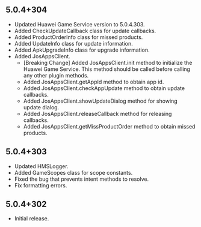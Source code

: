 ## 5.0.4+304

* Updated Huawei Game Service version to 5.0.4.303.
* Added CheckUpdateCallback class for update callbacks.
* Added ProductOrderInfo class for missed products.
* Added UpdateInfo class for update information.
* Added ApkUpgradeInfo class for upgrade information.
* Added JosAppsClient. 
    * [Breaking Change] Added JosAppsClient.init method to initialize the Huawei Game Service. This method should be called before calling any other plugin methods. 
    * Added JosAppsClient.getAppId method to obtain app id. 
    * Added JosAppsClient.checkAppUpdate method to obtain update callbacks.
    * Added JosAppsClient.showUpdateDialog method for showing update dialog. 
    * Added JosAppsClient.releaseCallback method for releasing callbacks. 
    * Added JosAppsClient.getMissProductOrder method to obtain missed products.

## 5.0.4+303

* Updated HMSLogger.
* Added GameScopes class for scope constants.
* Fixed the bug that prevents intent methods to resolve.
* Fix formatting errors.

## 5.0.4+302

* Initial release.
